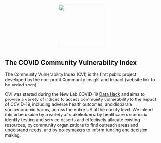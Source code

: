 <p align="center">
    <img  
        src = "/images/CVI-Logo.png"
        height="150"
        width="auto"
    >
</p>

## The COVID Community Vulnerability Index

The Community Vulnerability Index (CVI) is the first public project developed by the non-profit Community Insight and Impact (website link to be added soon). 

CVI was started during the New Lab COVID-19 [Data Hack](https://newlab.com/event/covid-19-data-hack/) and aims to provide a variety of indices to assess community vulnerability to the impact of COVID-19, including adverse health outcomes, and disparate socioeconomic harms, across the entire US at the county level. We intend this to be usable by a variety of stakeholders: by healthcare systems to identify testing and service deserts and effectively allocate existing resources, by community organizations to find outreach areas and understand needs, and by policymakers to inform funding and decision making.